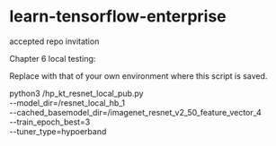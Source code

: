# learn-tensorflow-enterprise

accepted repo invitation

Chapter 6 
local testing:

Replace <FILEPATH> with that of your own environment where this script is saved.

python3 <FILEPATH>/hp_kt_resnet_local_pub.py \
--model_dir=<FILEPATH>/resnet_local_hb_1  \
--cached_basemodel_dir=<FILEPATH>/imagenet_resnet_v2_50_feature_vector_4 \
--train_epoch_best=3 \
--tuner_type=hypoerband
